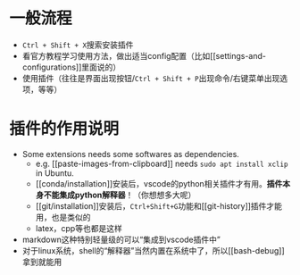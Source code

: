# 一般流程
- `Ctrl + Shift + X`搜索安装插件
- 看官方教程学习使用方法，做出适当config配置（比如[[settings-and-configurations]]里面说的）
- 使用插件（往往是界面出现按钮/`Ctrl + Shift + P`出现命令/右键菜单出现选项，等等）
# 插件的作用说明
- Some extensions needs some softwares as dependencies.
  - e.g. [[paste-images-from-clipboard]] needs `sudo apt install xclip` in Ubuntu.
  - [[conda/installation]]安装后，vscode的python相关插件才有用。**插件本身不能集成python解释器**！（你想想多大呢）
  - [[git/installation]]安装后，`Ctrl+Shift+G`功能和[[git-history]]插件才能用，也是类似的
  - latex，cpp等也都是这样
- markdown这种特别轻量级的可以“集成到vscode插件中”
- 对于linux系统，shell的“解释器”当然内置在系统中了，所以[[bash-debug]]拿到就能用